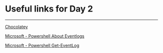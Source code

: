 # Useful links for Day 2

---

[Chocolatey](https://chocolatey.org/why-chocolatey)

[Microsoft - Powershell About Eventlogs](https://docs.microsoft.com/en-us/powershell/module/microsoft.powershell.core/about/about_eventlogs?view=powershell-5.1)

[Microsoft - Powershell Get-EventLog](https://docs.microsoft.com/en-us/powershell/module/microsoft.powershell.management/get-eventlog?view=powershell-5.1)

